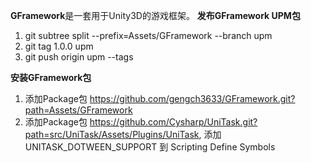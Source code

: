 **GFramework**是一套用于Unity3D的游戏框架。
**发布GFramework UPM包**
1. git subtree split --prefix=Assets/GFramework --branch upm
2. git tag 1.0.0 upm
3. git push origin upm --tags

**安装GFramework包**
1. 添加Package包 https://github.com/gengch3633/GFramework.git?path=Assets/GFramework
2. 添加Package包 https://github.com/Cysharp/UniTask.git?path=src/UniTask/Assets/Plugins/UniTask,
   添加 UNITASK_DOTWEEN_SUPPORT 到 Scripting Define Symbols 